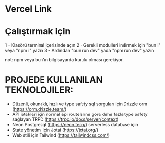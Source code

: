 # Vercel Link

# Çalıştırmak için

1 - Klasörü terminal içerisinde açın
2 - Gerekli modulleri indirmek için "bun i" veya "npm i" yazın
3 - Ardından "bun run dev" yada "npm run dev" yazın

not: npm veya bun'ın bilgisayarda kurulu olması gerekiyor.

# PROJEDE KULLANILAN TEKNOLOJILER:

- Düzenli, okunaklı, hızlı ve type safety sql sorguları için Drizzle orm (https://orm.drizzle.team/)
- API istekleri için normal api routelarına göre daha fazla type safety sağlayan TRPC (https://trpc.io/docs/server/context)
- Neon Postgresql (https://neon.tech/) serverless database için
- State yönetimi için Jotai (https://jotai.org/)
- Web stili için Tailwind (https://tailwindcss.com/)
